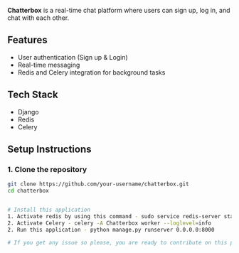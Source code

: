 
**Chatterbox** is a real-time chat platform where users can sign up, log in, and chat with each other.

## Features
- User authentication (Sign up & Login)
- Real-time messaging
- Redis and Celery integration for background tasks


## Tech Stack
- Django
- Redis
- Celery


## Setup Instructions

### 1. Clone the repository
```bash
git clone https://github.com/your-username/chatterbox.git
cd chatterbox


# Install this application
1. Activate redis by using this command - sudo service redis-server start
2. Activate Celery - celery -A Chatterbox worker --loglevel=info 
2. Run this application - python manage.py runserver 0.0.0.0:8000

# If you get any issue so please, you are ready to contribute on this project

